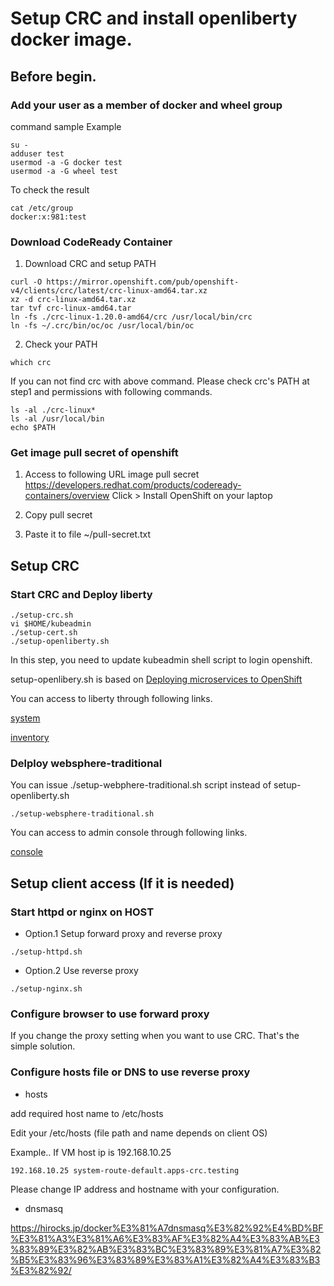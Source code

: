 # Setup CRC and install openliberty docker image.

## Before begin.

### Add your user as a member of docker and wheel group

command sample Example 
```
su - 
adduser test
usermod -a -G docker test
usermod -a -G wheel test 
```

To check the result

```
cat /etc/group
docker:x:981:test
```


### Download CodeReady Container

1. Download CRC and setup PATH

```
curl -O https://mirror.openshift.com/pub/openshift-v4/clients/crc/latest/crc-linux-amd64.tar.xz 
xz -d crc-linux-amd64.tar.xz 
tar tvf crc-linux-amd64.tar
ln -fs ./crc-linux-1.20.0-amd64/crc /usr/local/bin/crc
ln -fs ~/.crc/bin/oc/oc /usr/local/bin/oc
```

2. Check your PATH
```
which crc
```

If you can not find crc with above command. Please check crc's PATH at step1 and permissions with following commands.
```
ls -al ./crc-linux*
ls -al /usr/local/bin
echo $PATH
```

### Get image pull secret of openshift

1. Access to following URL
image pull secret
https://developers.redhat.com/products/codeready-containers/overview
Click > Install OpenShift on your laptop

2. Copy pull secret

3. Paste it to file ~/pull-secret.txt 

## Setup CRC

### Start CRC and Deploy liberty

```
./setup-crc.sh
vi $HOME/kubeadmin
./setup-cert.sh
./setup-openliberty.sh
```

In this step, you need to update kubeadmin shell script to login openshift.

setup-openlibery.sh is based on 
[Deploying microservices to OpenShift](https://openliberty.io/guides/cloud-openshift.html#pushing-the-images-to-openshifts-internal-registry)

You can access to liberty through following links.

[system](http://system-route-default.apps-crc.testing/system/properties/)

[inventory](http://inventory-route-default.apps-crc.testing/inventory/systems)


### Delploy websphere-traditional

You can issue ./setup-webphere-traditional.sh script instead of setup-openliberty.sh

```
./setup-websphere-traditional.sh
```

You can access to admin console through following links.

[console](http://twas-admin-route-default.apps-crc.testing/ibm/console)


## Setup client access (If it is needed)

### Start httpd or nginx on HOST

- Option.1
Setup forward proxy and reverse proxy
```
./setup-httpd.sh
```

- Option.2
Use reverse proxy
```
./setup-nginx.sh
```

### Configure browser to use forward proxy 

If you change the proxy setting when you want to use CRC. That's the simple solution.


### Configure hosts file or DNS to use reverse proxy 

- hosts 

add required host name to /etc/hosts

Edit your /etc/hosts (file path and name depends on client OS)

Example.. If VM host ip is 192.168.10.25
```
192.168.10.25 system-route-default.apps-crc.testing
```
Please change IP address and hostname with your configuration.

- dnsmasq

https://hirocks.jp/docker%E3%81%A7dnsmasq%E3%82%92%E4%BD%BF%E3%81%A3%E3%81%A6%E3%83%AF%E3%82%A4%E3%83%AB%E3%83%89%E3%82%AB%E3%83%BC%E3%83%89%E3%81%A7%E3%82%B5%E3%83%96%E3%83%89%E3%83%A1%E3%82%A4%E3%83%B3%E3%82%92/
